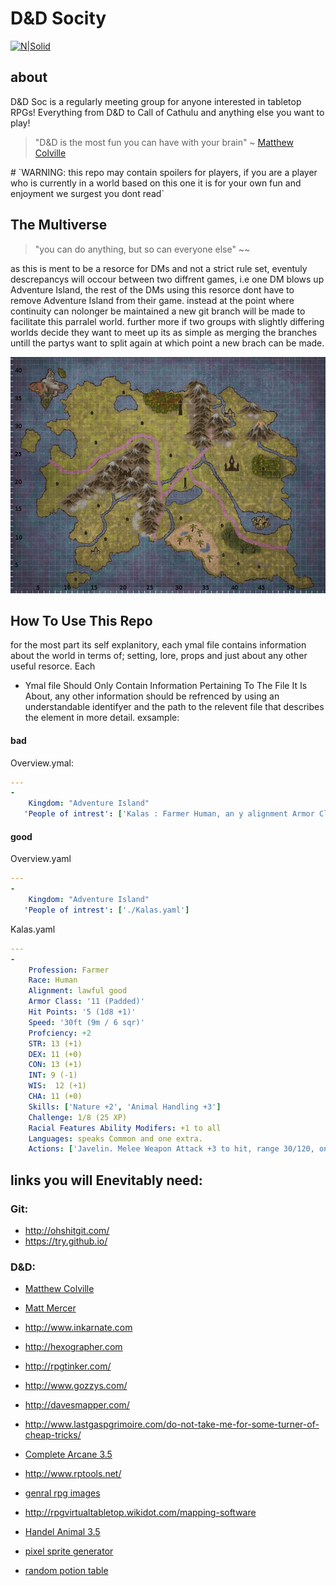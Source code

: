 # D&D Socity
[![N|Solid](http://icons.iconarchive.com/icons/iconcubic/dnd-dice/128/d4-icon.png)](https://www.facebook.com/DandDSoc/)
 
## about
D&D Soc is a regularly meeting group for anyone interested in tabletop RPGs! Everything from D&D to Call of Cathulu and anything else you want to play!


> "D&D is the most fun you can have with your brain" ~ [Matthew Colville]

<aside class="notice">
# `WARNING: this repo may contain spoilers for players, if you are a player who is currently in a world based on this one it is for your own fun and enjoyment we surgest you dont read`
</aside>

## The Multiverse
>"you can do anything, but so can everyone else" ~~

as this is ment to be a resorce for DMs and not a strict rule set, eventuly descrepancys will occour between two diffrent games, i.e one DM blows up Adventure Island, the rest of the DMs using this resorce dont have to remove Adventure Island from their game. instead at the point where continuity can nolonger be maintained a new git branch will be made to facilitate this parralel world.
further more if two groups with slightly differing worlds decide they want to meet up its as simple as merging the branches untill the partys want to split again at which point a new brach can be made.

![alt tag](media/rough_world_map.jpg)

## How To Use This Repo
for the most part its self explanitory, each ymal file contains information about the world in terms of; setting, lore, props and just about any other useful resorce. Each
- Ymal file Should Only Contain Information Pertaining To The File It Is About,
any other information should be refrenced by using an understandable identifyer and the path to the relevent file that describes the element in more detail.
exsample: 
#### bad
Overview.ymal:
```yaml
---
-
    Kingdom: "Adventure Island"
   'People of intrest': ['Kalas : Farmer Human, an y alignment Armor Class: 11 (Padded) Hit Points: 5 (1d8 +1) Speed: 30ft (9m / 6 sqr) Pro ciency: +2 STR DEX CON 13 (+1) 11 (+0) 13 (+1) INT WIS CHA 11 (+0) 12 (+1) 9 (-1) Skills: Nature +2 Animal Handling +3  Challenge: 1/8 (25 XP)  Racial Features Ability Modi ers: +1 to all Languages: speaks Common and one extra. Actions Javelin. Melee Weapon Attack +3 to hit, range 30/120, one target. Hit: 4 (1d6 +1 ) piercing damage. Properties: Thrown: range 30/120, It''s actually a pitchfork,']

```
#### good
Overview.yaml
```yaml
---
-
    Kingdom: "Adventure Island"
   'People of intrest': ['./Kalas.yaml']

```
Kalas.yaml
```yaml
---
-
    Profession: Farmer 
    Race: Human 
    Alignment: lawful good
    Armor Class: '11 (Padded)' 
    Hit Points: '5 (1d8 +1)' 
    Speed: '30ft (9m / 6 sqr)' 
    Profciency: +2 
    STR: 13 (+1) 
    DEX: 11 (+0)
    CON: 13 (+1)  
    INT: 9 (-1)
    WIS:  12 (+1)
    CHA: 11 (+0)  
    Skills: ['Nature +2', 'Animal Handling +3'] 
    Challenge: 1/8 (25 XP) 
    Racial Features Ability Modifers: +1 to all
    Languages: speaks Common and one extra.
    Actions: ['Javelin. Melee Weapon Attack +3 to hit, range 30/120, one target. Hit: 4 (1d6 +1 ) piercing damage. Properties: Thrown: range 30/120, It''s actually a pitchfork']
```


## links you will Enevitably need:
### Git:
- http://ohshitgit.com/
- https://try.github.io/


### D&D:
- [Matthew Colville]
- [Matt Mercer]
- http://www.inkarnate.com
- http://hexographer.com
- http://rpgtinker.com/
- http://www.gozzys.com/
- http://davesmapper.com/
- http://www.lastgaspgrimoire.com/do-not-take-me-for-some-turner-of-cheap-tricks/
- [Complete Arcane 3.5]
- http://www.rptools.net/
- [genral rpg images]
- http://rpgvirtualtabletop.wikidot.com/mapping-software
- [Handel Animal 3.5]
- [pixel sprite generator]
- [random potion table]


   [random potion table]: <https://www.reddit.com/r/DnDBehindTheScreen/comments/4btnkc/random_potions_table/?st=iwguyjch&sh=4acff5dd>
   [pixel sprite generator]: <https://github.com/zfedoran/pixel-sprite-generator>
   [Handel Animal 3.5]: <http://brilliantgameologists.com/boards/index.php?topic=10396.0>
   [genral rpg images]: <https://www.reddit.com/r/DnD/comments/1zdxej/i_just_finished_sorting_out_a_2_gb_archive_of/?st=iw6nwyqd&sh=e2a48fa2>
   [Complete Arcane 3.5]:<http://awakenvideo.org/pdf/DnD%203.5e%20and%20you%20are%20welcome/DnD%20DM%203.5e%20Essentials---Dungeons%20and%20Dragons%20Dungeon%20Master%203.5%20Essentials/books/Complete%20Arcane%20v3.5.pdf>
   [Matthew Colville]: <https://www.youtube.com/user/mcolville>
   [Matt Mercer]: <https://www.youtube.com/playlist?list=PL7atuZxmT9570U87GhK_20NcbxM43vkom>
